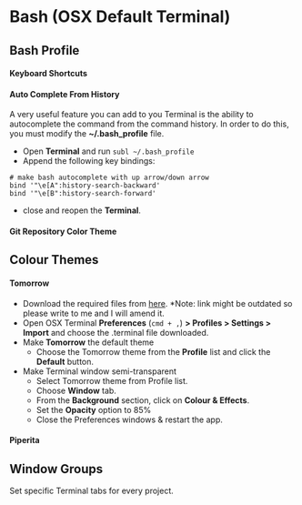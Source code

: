 # Bash (OSX Default Terminal)

## Bash Profile

#### Keyboard Shortcuts

#### Auto Complete From History

A very useful feature you can add to you Terminal is the ability to autocomplete the command from the command history. In order to do this, you must modify the **~/.bash_profile** file. 

* Open **Terminal** and run `subl ~/.bash_profile`
* Append the following key bindings:
```
# make bash autocomplete with up arrow/down arrow
bind '"\e[A":history-search-backward'
bind '"\e[B":history-search-forward'
```
* close and reopen the **Terminal**.

#### Git Repository Color Theme

## Colour Themes
    
####  Tomorrow

* Download the required files from [here](https://github.com/chriskempson/tomorrow-theme/tree/master/OS%20X%20Terminal). *Note: link might be outdated so please write to me and I will amend it.
* Open OSX Terminal **Preferences** (`cmd + ,`) **> Profiles > Settings > Import** and choose the .terminal file downloaded.
* Make **Tomorrow** the default theme
    * Choose the Tomorrow theme from the **Profile** list and click the **Default** button.
* Make Terminal window semi-transparent
    * Select Tomorrow theme from Profile list.
    * Choose **Window** tab.
    * From the **Background** section, click on **Colour & Effects**.
    * Set the **Opacity** option to 85%
    * Close the Preferences windows & restart the app.

#### Piperita

## Window Groups

Set specific Terminal tabs for every project.